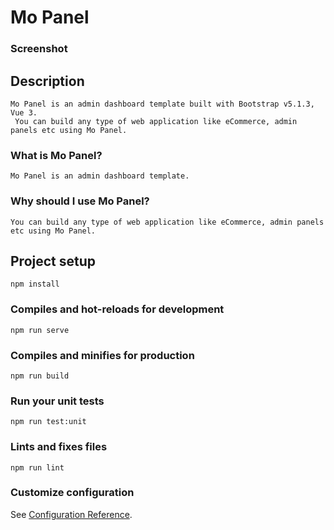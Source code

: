 # Mo Panel

### Screenshot
<!-- ![Mo Panel screenshot](src/assets/images/screenshots/mo-panel.png) -->

## Description
```
Mo Panel is an admin dashboard template built with Bootstrap v5.1.3, Vue 3.
 You can build any type of web application like eCommerce, admin panels etc using Mo Panel.
```

### What is Mo Panel?
```
Mo Panel is an admin dashboard template.
```

### Why should I use Mo Panel?
```
You can build any type of web application like eCommerce, admin panels etc using Mo Panel.
```

## Project setup
```
npm install
```

### Compiles and hot-reloads for development
```
npm run serve
```

### Compiles and minifies for production
```
npm run build
```

### Run your unit tests
```
npm run test:unit
```

### Lints and fixes files
```
npm run lint
```

### Customize configuration
See [Configuration Reference](https://cli.vuejs.org/config/).
